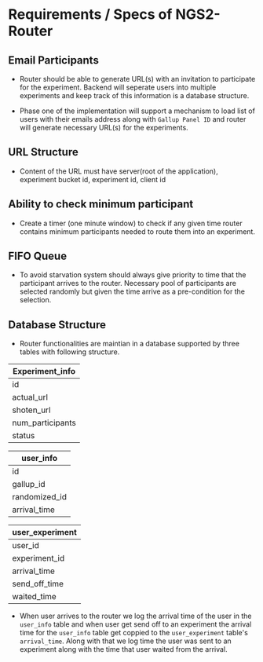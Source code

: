 # Requirements / Specs of NGS2-Router

## Email Participants
* Router should be able to generate URL(s) with an invitation to participate for the experiment. Backend will seperate users into multiple experiments and keep track of this information is a database structure. 

* Phase one of the implementation will support a mechanism to load list of users with their emails address along with `Gallup Panel ID` and router will generate necessary URL(s) for the experiments.

## URL Structure
* Content of the URL must have server(root of the application), experiment bucket id, experiment id, client id

## Ability to check minimum participant
* Create a timer (one minute window) to check if any given time router contains minimum participants needed to route them into an experiment.

## FIFO Queue
* To avoid starvation system should always give priority to time that the participant arrives to the router. Necessary pool of participants are selected randomly but given the time arrive as a pre-condition for the selection. 

## Database Structure
* Router functionalities are maintian in a database supported by three tables with following structure.

|Experiment_info |
|----------------|
|id              |
|actual_url      |
|shoten_url      |
|num_participants|
|status          |

|user_info    |
|-------------|
|id           |
|gallup_id    |
|randomized_id|
|arrival_time |

|user_experiment|
|---------------|
|user_id        |
|experiment_id  |
|arrival_time
|send_off_time  |
|waited_time    |

* When user arrives to the router we log the arrival time of the user in the `user_info` table and when user get send off to an experiment the arrival time for the `user_info` table get coppied to the `user_experiment` table's `arrival_time`. Along with that we log time the user was sent to an experiment along with the time that user waited from the arrival. 


